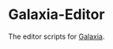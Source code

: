 # Galaxia-Editor
The editor scripts for [Galaxia](https://github.com/simeonradivoev/Galaxia-Runtime).
